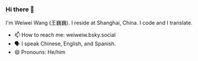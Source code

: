 ### Hi there 👋

I'm Weiwei Wang (王巍巍). I reside at Shanghai, China. I code and I translate. 

- 📫 How to reach me: weiweiw.bsky.social
- 🗣️ I speak Chinese, English, and Spanish.
- 😄 Pronouns: He/him

<!--
**weiwei/weiwei** is a ✨ _special_ ✨ repository because its `README.md` (this file) appears on your GitHub profile.

Here are some ideas to get you started:

- 🔭 I’m currently working on ...
- 🌱 I’m currently learning ...
- 👯 I’m looking to collaborate on ...
- 🤔 I’m looking for help with ...
- 💬 Ask me about ...
- 📫 How to reach me: ...
- 😄 Pronouns: ...
- ⚡ Fun fact: ...
-->
